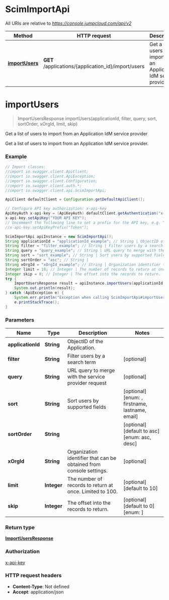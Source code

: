 # ScimImportApi

All URIs are relative to *https://console.jumpcloud.com/api/v2*

Method | HTTP request | Description
------------- | ------------- | -------------
[**importUsers**](ScimImportApi.md#importUsers) | **GET** /applications/{application_id}/import/users | Get a list of users to import from an Application IdM service provider

<a name="importUsers"></a>
# **importUsers**
> ImportUsersResponse importUsers(applicationId, filter, query, sort, sortOrder, xOrgId, limit, skip)

Get a list of users to import from an Application IdM service provider

Get a list of users to import from an Application IdM service provider.

### Example
```java
// Import classes:
//import io.swagger.client.ApiClient;
//import io.swagger.client.ApiException;
//import io.swagger.client.Configuration;
//import io.swagger.client.auth.*;
//import io.swagger.client.api.ScimImportApi;

ApiClient defaultClient = Configuration.getDefaultApiClient();

// Configure API key authorization: x-api-key
ApiKeyAuth x-api-key = (ApiKeyAuth) defaultClient.getAuthentication("x-api-key");
x-api-key.setApiKey("YOUR API KEY");
// Uncomment the following line to set a prefix for the API key, e.g. "Token" (defaults to null)
//x-api-key.setApiKeyPrefix("Token");

ScimImportApi apiInstance = new ScimImportApi();
String applicationId = "applicationId_example"; // String | ObjectID of the Application.
String filter = "filter_example"; // String | Filter users by a search term
String query = "query_example"; // String | URL query to merge with the service provider request
String sort = "sort_example"; // String | Sort users by supported fields
String sortOrder = "asc"; // String | 
String xOrgId = "xOrgId_example"; // String | Organization identifier that can be obtained from console settings.
Integer limit = 10; // Integer | The number of records to return at once. Limited to 100.
Integer skip = 0; // Integer | The offset into the records to return.
try {
    ImportUsersResponse result = apiInstance.importUsers(applicationId, filter, query, sort, sortOrder, xOrgId, limit, skip);
    System.out.println(result);
} catch (ApiException e) {
    System.err.println("Exception when calling ScimImportApi#importUsers");
    e.printStackTrace();
}
```

### Parameters

Name | Type | Description  | Notes
------------- | ------------- | ------------- | -------------
 **applicationId** | **String**| ObjectID of the Application. |
 **filter** | **String**| Filter users by a search term | [optional]
 **query** | **String**| URL query to merge with the service provider request | [optional]
 **sort** | **String**| Sort users by supported fields | [optional] [enum: , firstname, lastname, email]
 **sortOrder** | **String**|  | [optional] [default to asc] [enum: asc, desc]
 **xOrgId** | **String**| Organization identifier that can be obtained from console settings. | [optional]
 **limit** | **Integer**| The number of records to return at once. Limited to 100. | [optional] [default to 10]
 **skip** | **Integer**| The offset into the records to return. | [optional] [default to 0] [enum: ]

### Return type

[**ImportUsersResponse**](ImportUsersResponse.md)

### Authorization

[x-api-key](../README.md#x-api-key)

### HTTP request headers

 - **Content-Type**: Not defined
 - **Accept**: application/json

